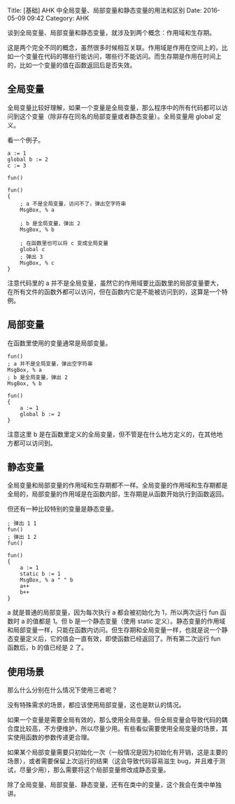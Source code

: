 Title: [基础] AHK 中全局变量、局部变量和静态变量的用法和区别
Date: 2016-05-09 09:42
Category: AHK

谈到全局变量、局部变量和静态变量，就涉及到两个概念：作用域和生存期。

这是两个完全不同的概念，虽然很多时候相互关联。作用域是作用在空间上的，比如一个变量在代码的哪些行能访问，哪些行不能访问。而生存期是作用在时间上的，比如一个变量的值在函数返回后是否失效。

## 全局变量

全局变量比较好理解，如果一个变量是全局变量，那么程序中的所有代码都可以访问到这个变量（除非存在同名的局部变量或者静态变量）。全局变量用 global 定义。

看一个例子。

```
a := 1
global b := 2
c := 3

fun()

fun()
{
    ; a 不是全局变量，访问不了，弹出空字符串
    MsgBox, % a

    ; b 是全局变量，弹出 2
    MsgBox, % b

    ; 在函数里也可以将 c 变成全局变量
    global c
    ; 弹出 3
    MsgBox, % c
}
```

注意代码里的 a 并不是全局变量，虽然它的作用域要比函数里的局部变量要大，在所有文件的函数外都可以访问，但在函数内它是不能被访问到的，这算是一个特例。

## 局部变量

在函数里使用的变量通常是局部变量。

```
fun()
; a 并不是全局变量，弹出空字符串
MsgBox, % a
; b 是全局变量，弹出 2
MsgBox, % b

fun()
{
    a := 1
    global b := 2
}
```

注意这里 b 是在函数里定义的全局变量，但不管是在什么地方定义的，在其他地方都可以访问到。

## 静态变量

全局变量和局部变量的作用域和生存期都不一样。全局变量的作用域和生存期都是全局的，局部变量的作用域是在函数内部，生存期是从函数开始执行到函数返回。

但还有一种比较特别的变量是静态变量。

```
; 弹出 1 1
fun()
; 弹出 1 2
fun()

fun()
{
    a := 1
    static b := 1
    MsgBox, % a " " b
    a++
    b++
}
```

a 就是普通的局部变量，因为每次执行 a 都会被初始化为 1，所以两次运行 fun 函数时 a 的值都是 1。但 b 是一个静态变量（使用 static 定义）。静态变量的作用域和局部变量一样，只能在函数内访问。但生存期和全局变量一样，也就是说一个静态变量定义后，它的值会一直有效，即使函数已经返回了。所有第二次运行 fun 函数后，b 的值已经是 2 了。

## 使用场景

那么什么分别在什么情况下使用三者呢？

没有特殊需求的场景，都应该使用局部变量，这也是默认的情况。

如果一个变量是需要全局有效的，那么使用全局变量。但全局变量会导致代码的耦合度比较高，不方便维护，所以尽量少用。有些看似需要使用全局变量的场景，其实使用函数的参数传递更合理。

如果某个局部变量需要只初始化一次（一般情况是因为初始化有开销，这是主要的场景），或者需要保留上次运行的结果（这会导致代码容易滋生 bug，并且难于测试，尽量少用），那么需要将这个局部变量修改成静态变量。

除了全局变量、局部变量、静态变量，还有在类中的变量，这个我会在类中单独讲。
